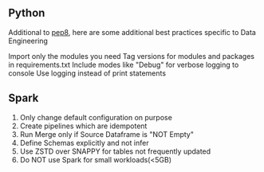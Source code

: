 ## Python
Additional to [pep8](https://peps.python.org/pep-0008/), here are some additional best practices specific to Data Engineering


Import only the modules you need
Tag versions for modules and packages in requirements.txt
Include modes like "Debug" for verbose logging to console
Use logging instead of print statements

## Spark
1. Only change default configuration on purpose
2. Create pipelines which are idempotent
3. Run Merge only if Source Dataframe is "NOT Empty"
4. Define Schemas explicitly and not infer
5. Use ZSTD over SNAPPY for tables not frequently updated
6. Do NOT use Spark for small workloads(<5GB)

